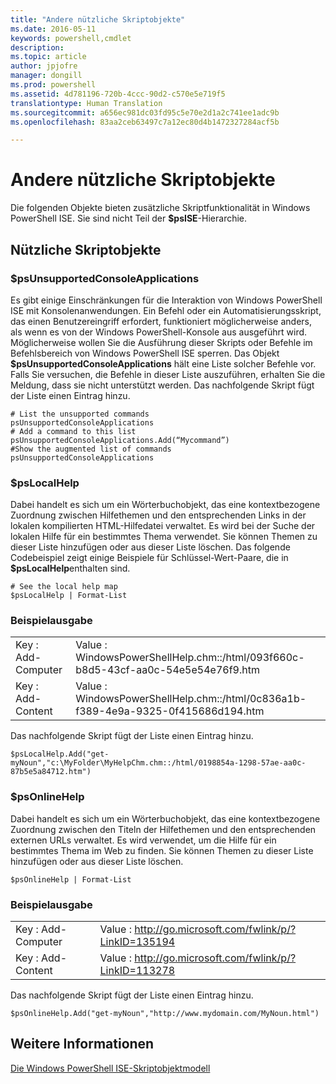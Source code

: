 ```yaml
---
title: "Andere nützliche Skriptobjekte"
ms.date: 2016-05-11
keywords: powershell,cmdlet
description: 
ms.topic: article
author: jpjofre
manager: dongill
ms.prod: powershell
ms.assetid: 4d781196-720b-4ccc-90d2-c570e5e719f5
translationtype: Human Translation
ms.sourcegitcommit: a656ec981dc03fd95c5e70e2d1a2c741ee1adc9b
ms.openlocfilehash: 83aa2ceb63497c7a12ec80d4b1472327284acf5b

---
```


# Andere nützliche Skriptobjekte
  Die folgenden Objekte bieten zusätzliche Skriptfunktionalität in Windows PowerShell ISE. Sie sind nicht Teil der **$psISE**-Hierarchie.

## Nützliche Skriptobjekte

### $psUnsupportedConsoleApplications
 Es gibt einige Einschränkungen für die Interaktion von Windows PowerShell ISE mit Konsolenanwendungen. Ein Befehl oder ein Automatisierungsskript, das einen Benutzereingriff erfordert, funktioniert möglicherweise anders, als wenn es von der Windows PowerShell-Konsole aus ausgeführt wird. Möglicherweise wollen Sie die Ausführung dieser Skripts oder Befehle im Befehlsbereich von Windows PowerShell ISE sperren. Das Objekt **$psUnsupportedConsoleApplications** hält eine Liste solcher Befehle vor. Falls Sie versuchen, die Befehle in dieser Liste auszuführen, erhalten Sie die Meldung, dass sie nicht unterstützt werden. Das nachfolgende Skript fügt der Liste einen Eintrag hinzu.

```
# List the unsupported commands
psUnsupportedConsoleApplications
# Add a command to this list
psUnsupportedConsoleApplications.Add(“Mycommand”)
#Show the augmented list of commands
psUnsupportedConsoleApplications

```

### $psLocalHelp
 Dabei handelt es sich um ein Wörterbuchobjekt, das eine kontextbezogene Zuordnung zwischen Hilfethemen und den entsprechenden Links in der lokalen kompilierten HTML-Hilfedatei verwaltet. Es wird bei der Suche der lokalen Hilfe für ein bestimmtes Thema verwendet. Sie können Themen zu dieser Liste hinzufügen oder aus dieser Liste löschen. Das folgende Codebeispiel zeigt einige Beispiele für Schlüssel-Wert-Paare, die in **$psLocalHelp**enthalten sind.

```
# See the local help map
$psLocalHelp | Format-List

```

### Beispielausgabe

|||
|-|-|
|Key : Add-Computer|Value : WindowsPowerShellHelp.chm::/html/093f660c-b8d5-43cf-aa0c-54e5e54e76f9.htm|
|Key : Add-Content|Value : WindowsPowerShellHelp.chm::/html/0c836a1b-f389-4e9a-9325-0f415686d194.htm|

 Das nachfolgende Skript fügt der Liste einen Eintrag hinzu.

```
$psLocalHelp.Add("get-myNoun","c:\MyFolder\MyHelpChm.chm::/html/0198854a-1298-57ae-aa0c-87b5e5a84712.htm")
```

### $psOnlineHelp
 Dabei handelt es sich um ein Wörterbuchobjekt, das eine kontextbezogene Zuordnung zwischen den Titeln der Hilfethemen und den entsprechenden externen URLs verwaltet. Es wird verwendet, um die Hilfe für ein bestimmtes Thema im Web zu finden. Sie können Themen zu dieser Liste hinzufügen oder aus dieser Liste löschen.

```
$psOnlineHelp | Format-List

```

### Beispielausgabe

|||
|-|-|
|Key : Add-Computer|Value : http://go.microsoft.com/fwlink/p/?LinkID=135194|
|Key : Add-Content|Value : http://go.microsoft.com/fwlink/p/?LinkID=113278|

 Das nachfolgende Skript fügt der Liste einen Eintrag hinzu.

```
$psOnlineHelp.Add("get-myNoun","http://www.mydomain.com/MyNoun.html")
```

## Weitere Informationen
 [Die Windows PowerShell ISE-Skriptobjektmodell](../../core-powershell/ise/The-Windows-PowerShell-ISE-Scripting-Object-Model.md)

  



<!--HONumber=Oct16_HO1-->


